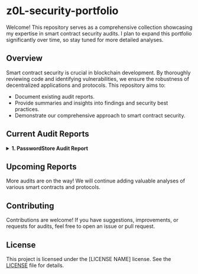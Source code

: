 # z0L-security-portfolio

Welcome! This repository serves as a comprehensive collection showcasing my expertise in smart contract security audits. I plan to expand this portfolio significantly over time, so stay tuned for more detailed analyses.

## Overview

Smart contract security is crucial in blockchain development. By thoroughly reviewing code and identifying vulnerabilities, we ensure the robustness of decentralized applications and protocols. This repository aims to:

- Document existing audit reports.
- Provide summaries and insights into findings and security best practices.
- Demonstrate our comprehensive approach to smart contract security.

## Current Audit Reports

<details>
  <summary><strong>1. PasswordStore Audit Report</strong></summary>

  <details>
    <summary><strong>[H-1] Storing the password on-chain makes it visible to anyone and no longer private</strong></summary>

  - **Description:** All data stored on-chain is visible to anyone and can be read directly from the blockchain. The `PasswordStore::s_password` variable is intended to be private and accessed only through `PasswordStore::getPassword`. However, anyone can read the private password directly from the chain.
  - **Impact:** This vulnerability severely breaks the functionality of the protocol.
  - **Proof of Concept:** 
    1. Create a locally running chain.
    2. Deploy the contract to the chain.
    3. Run a storage tool to extract data from the contract's storage slot.
  - **Recommended Mitigation:** Encrypt the password off-chain before storing it on-chain to keep the actual password secure.

  </details>

  <details>
    <summary><strong>[H-2] `PasswordStore::setPassword` has no access controls</strong></summary>

  - **Description:** `PasswordStore::setPassword` is accessible to any user, allowing them to change the stored password.
  - **Impact:** Any user can call this function and change the stored password, breaking the core functionality of the contract.
  - **Proof of Concept:** Add the provided test code to `PasswordStore.t.sol`.
  - **Recommended Mitigation:** Implement access control to ensure only the contract owner can modify the password.

  </details>

  <details>
    <summary><strong>[I-1] `PasswordStore::getPassword` natspec comment is incorrect</strong></summary>

  - **Description:** The function signature differs from what is indicated in the comments, potentially misleading developers.
  - **Impact:** This issue may cause confusion for developers.
  - **Recommended Mitigation:** Remove the incorrect natspec parameter line.

  </details>

</details>

## Upcoming Reports

More audits are on the way! We will continue adding valuable analyses of various smart contracts and protocols.

## Contributing

Contributions are welcome! If you have suggestions, improvements, or requests for audits, feel free to open an issue or pull request.

## License

This project is licensed under the [LICENSE NAME] license. See the [LICENSE](./LICENSE) file for details.
